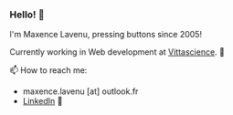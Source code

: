 ### Hello! 🙂
I'm Maxence Lavenu, pressing buttons since 2005!

Currently working in Web development at [Vittascience](https://vittascience.com). 🧪

📫 How to reach me:
- maxence.lavenu [at] outlook.fr
- [LinkedIn](https://www.linkedin.com/in/maxence-lavenu/) 🧳

<!--
**maxencelav/maxencelav** is a ✨ _special_ ✨ repository because its `README.md` (this file) appears on your GitHub profile.

Here are some ideas to get you started:

- 🔭 I’m currently working on ...
- 🌱 I’m currently learning ...
- 👯 I’m looking to collaborate on ...
- 🤔 I’m looking for help with ...
- 💬 Ask me about ...
- 📫 How to reach me: ...
- 😄 Pronouns: ...
- ⚡ Fun fact: ...
-->
